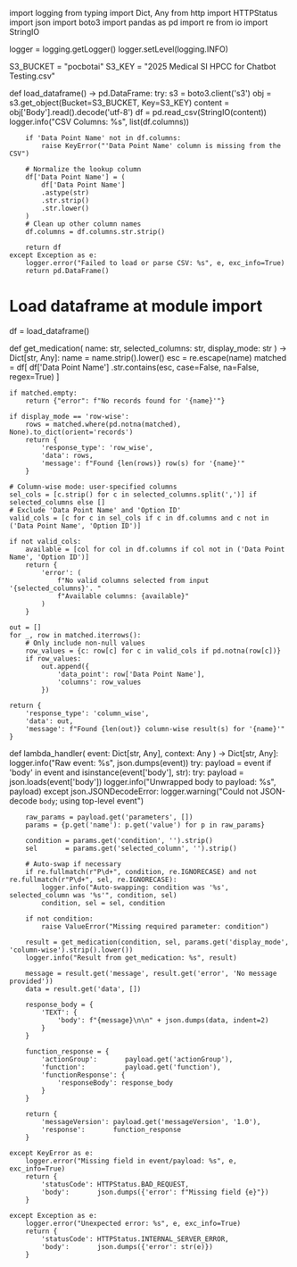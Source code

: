 
import logging
from typing import Dict, Any
from http import HTTPStatus
import json
import boto3
import pandas as pd
import re
from io import StringIO

logger = logging.getLogger()
logger.setLevel(logging.INFO)

S3_BUCKET = "pocbotai"
S3_KEY    = "2025 Medical SI HPCC for Chatbot Testing.csv"

def load_dataframe() -> pd.DataFrame:
    try:
        s3 = boto3.client('s3')
        obj = s3.get_object(Bucket=S3_BUCKET, Key=S3_KEY)
        content = obj['Body'].read().decode('utf-8')
        df = pd.read_csv(StringIO(content))
        logger.info("CSV Columns: %s", list(df.columns))

        if 'Data Point Name' not in df.columns:
            raise KeyError("'Data Point Name' column is missing from the CSV")

        # Normalize the lookup column
        df['Data Point Name'] = (
            df['Data Point Name']
            .astype(str)
            .str.strip()
            .str.lower()
        )
        # Clean up other column names
        df.columns = df.columns.str.strip()

        return df
    except Exception as e:
        logger.error("Failed to load or parse CSV: %s", e, exc_info=True)
        return pd.DataFrame()

# Load dataframe at module import
df = load_dataframe()

def get_medication(
    name: str,
    selected_columns: str,
    display_mode: str
) -> Dict[str, Any]:
    name = name.strip().lower()
    esc = re.escape(name)
    matched = df[
        df['Data Point Name']
          .str.contains(esc, case=False, na=False, regex=True)
    ]

    if matched.empty:
        return {"error": f"No records found for '{name}'"}

    if display_mode == 'row-wise':
        rows = matched.where(pd.notna(matched), None).to_dict(orient='records')
        return {
            'response_type': 'row_wise',
            'data': rows,
            'message': f"Found {len(rows)} row(s) for '{name}'"
        }

    # Column-wise mode: user-specified columns
    sel_cols = [c.strip() for c in selected_columns.split(',')] if selected_columns else []
    # Exclude 'Data Point Name' and 'Option ID'
    valid_cols = [c for c in sel_cols if c in df.columns and c not in ('Data Point Name', 'Option ID')]

    if not valid_cols:
        available = [col for col in df.columns if col not in ('Data Point Name', 'Option ID')]
        return {
            'error': (
                f"No valid columns selected from input '{selected_columns}'. "
                f"Available columns: {available}"
            )
        }

    out = []
    for _, row in matched.iterrows():
        # Only include non-null values
        row_values = {c: row[c] for c in valid_cols if pd.notna(row[c])}
        if row_values:
            out.append({
                'data_point': row['Data Point Name'],
                'columns': row_values
            })

    return {
        'response_type': 'column_wise',
        'data': out,
        'message': f"Found {len(out)} column-wise result(s) for '{name}'"
    }


def lambda_handler(
    event: Dict[str, Any],
    context: Any
) -> Dict[str, Any]:
    logger.info("Raw event: %s", json.dumps(event))
    try:
        payload = event
        if 'body' in event and isinstance(event['body'], str):
            try:
                payload = json.loads(event['body'])
                logger.info("Unwrapped body to payload: %s", payload)
            except json.JSONDecodeError:
                logger.warning("Could not JSON-decode `body`; using top-level event")

        raw_params = payload.get('parameters', [])
        params = {p.get('name'): p.get('value') for p in raw_params}

        condition = params.get('condition', '').strip()
        sel       = params.get('selected_column', '').strip()

        # Auto-swap if necessary
        if re.fullmatch(r"P\d+", condition, re.IGNORECASE) and not re.fullmatch(r"P\d+", sel, re.IGNORECASE):
            logger.info("Auto-swapping: condition was '%s', selected_column was '%s'", condition, sel)
            condition, sel = sel, condition

        if not condition:
            raise ValueError("Missing required parameter: condition")

        result = get_medication(condition, sel, params.get('display_mode', 'column-wise').strip().lower())
        logger.info("Result from get_medication: %s", result)

        message = result.get('message', result.get('error', 'No message provided'))
        data = result.get('data', [])

        response_body = {
            'TEXT': {
                'body': f"{message}\n\n" + json.dumps(data, indent=2)
            }
        }

        function_response = {
            'actionGroup':       payload.get('actionGroup'),
            'function':          payload.get('function'),
            'functionResponse': {
                'responseBody': response_body
            }
        }

        return {
            'messageVersion': payload.get('messageVersion', '1.0'),
            'response':       function_response
        }

    except KeyError as e:
        logger.error("Missing field in event/payload: %s", e, exc_info=True)
        return {
            'statusCode': HTTPStatus.BAD_REQUEST,
            'body':       json.dumps({'error': f"Missing field {e}"})
        }

    except Exception as e:
        logger.error("Unexpected error: %s", e, exc_info=True)
        return {
            'statusCode': HTTPStatus.INTERNAL_SERVER_ERROR,
            'body':       json.dumps({'error': str(e)})
        }

